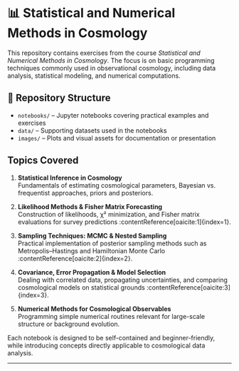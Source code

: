 # 📊 Statistical and Numerical Methods in Cosmology

This repository contains exercises from the course *Statistical and Numerical Methods in Cosmology*. The focus is on basic programming techniques commonly used in observational cosmology, including data analysis, statistical modeling, and numerical computations.

## 📁 Repository Structure

- `notebooks/` – Jupyter notebooks covering practical examples and exercises  
- `data/` – Supporting datasets used in the notebooks  
- `images/` – Plots and visual assets for documentation or presentation

## Topics Covered

1. **Statistical Inference in Cosmology**  
   Fundamentals of estimating cosmological parameters, Bayesian vs. frequentist approaches, priors and posteriors.

2. **Likelihood Methods & Fisher Matrix Forecasting**  
   Construction of likelihoods, χ² minimization, and Fisher matrix evaluations for survey predictions :contentReference[oaicite:1]{index=1}.

3. **Sampling Techniques: MCMC & Nested Sampling**  
   Practical implementation of posterior sampling methods such as Metropolis–Hastings and Hamiltonian Monte Carlo :contentReference[oaicite:2]{index=2}.

4. **Covariance, Error Propagation & Model Selection**  
   Dealing with correlated data, propagating uncertainties, and comparing cosmological models on statistical grounds :contentReference[oaicite:3]{index=3}.

5. **Numerical Methods for Cosmological Observables**  
   Programming simple numerical routines relevant for large-scale structure or background evolution.

Each notebook is designed to be self-contained and beginner-friendly, while introducing concepts directly applicable to cosmological data analysis.

---
